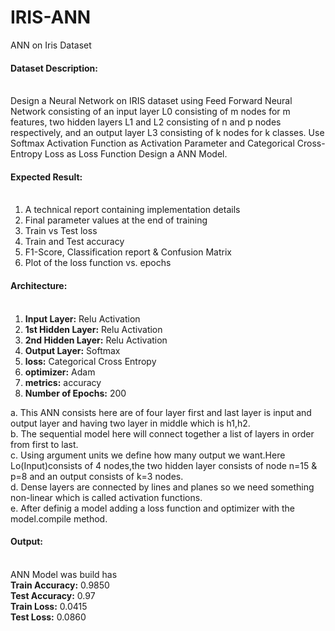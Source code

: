 # IRIS-ANN
ANN on Iris Dataset


#### Dataset Description:<br><br>
Design a Neural Network on IRIS dataset using Feed Forward Neural Network consisting of an input layer L0 consisting of m nodes for m features, two hidden layers L1 and L2 consisting of n and p nodes respectively, and an output layer L3 consisting of k nodes for k classes. Use Softmax Activation Function as Activation Parameter and Categorical Cross-Entropy Loss as Loss Function Design a ANN Model.

#### Expected Result:<br><br>
1. A technical report containing implementation details
2. Final parameter values at the end of training
3. Train vs Test loss
4. Train and Test accuracy
5. F1-Score, Classification report & Confusion Matrix
6. Plot of the loss function vs. epochs

#### Architecture:<br><br>
1. **Input Layer:** Relu Activation
2. **1st Hidden Layer:** Relu Activation
3. **2nd Hidden Layer:** Relu Activation
4. **Output Layer:** Softmax
5. **loss:** Categorical Cross Entropy
6. **optimizer:** Adam
7. **metrics:** accuracy
8. **Number of Epochs:** 200

a. This ANN consists here are of four layer first and last layer is input and output layer and having two layer in middle which is h1,h2.<br>
b. The sequential model here will connect together a list of layers in order from first to last.<br>
c. Using argument units we define how many output we want.Here Lo(Input)consists of 4 nodes,the two hidden layer consists of node n=15 & p=8 and an output consists of k=3 nodes.<br>
d. Dense layers are connected by lines and planes so we need something non-linear which is called activation functions.<br> 
e. After definig a model adding a loss function and optimizer with the model.compile method.<br>


#### Output:<br><br>
ANN Model was build has<br>
**Train Accuracy:** 0.9850<br>
**Test Accuracy:** 0.97<br>
**Train Loss:** 0.0415<br>
**Test Loss:** 0.0860<br>
